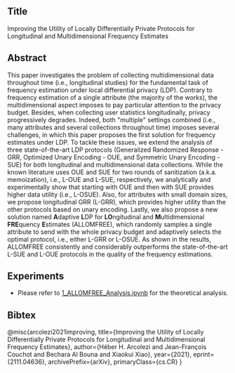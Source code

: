 ## Title
Improving the Utility of Locally Differentially Private Protocols for Longitudinal and Multidimensional Frequency Estimates

## Abstract
This paper investigates the problem of collecting multidimensional data throughout time (i.e., longitudinal studies) for the fundamental task of frequency estimation under local differential privacy (LDP). Contrary to frequency estimation of a single attribute (the majority of the works), the multidimensional aspect imposes to pay particular attention to the privacy budget. Besides, when collecting user statistics longitudinally, privacy progressively degrades. Indeed, both "multiple" settings combined (i.e., many attributes and several collections throughout time) imposes several challenges, in which this paper proposes the first solution for frequency estimates under LDP. To tackle these issues, we extend the analysis of three state-of-the-art LDP protocols (Generalized Randomized Response - GRR, Optimized Unary Encoding - OUE, and Symmetric Unary Encoding - SUE) for both longitudinal and multidimensional data collections. While the known literature uses OUE and SUE for two rounds of sanitization (a.k.a. memoization), i.e., L-OUE and L-SUE, respectively, we analytically and experimentally show that starting with OUE and then with SUE provides higher data utility (i.e., L-OSUE). Also, for attributes with small domain sizes, we propose longitudinal GRR (L-GRR), which provides higher utility than the other protocols based on unary encoding. Lastly, we also propose a new solution named **A**daptive **L**DP for **LO**ngitudinal and **M**ultidimensional **FRE**quency **E**stimates (ALLOMFREE), which randomly samples a single attribute to send with the whole privacy budget and adaptively selects the optimal protocol, i.e., either L-GRR or L-OSUE. As shown in the results, ALLOMFREE consistently and considerably outperforms the state-of-the-art L-SUE and L-OUE protocols in the quality of the frequency estimations.

## Experiments
* Please refer to [1_ALLOMFREE_Analysis.ipynb](https://github.com/hharcolezi/ldp-protocols-mobility-cdrs/blob/main/papers/%5B4%5D/1_ALLOMFREE_Analysis.ipynb) for the theoretical analysis.

## Bibtex
@misc{arcolezi2021improving,
      title={Improving the Utility of Locally Differentially Private Protocols for Longitudinal and Multidimensional Frequency Estimates}, 
      author={Héber H. Arcolezi and Jean-François Couchot and Bechara Al Bouna and Xiaokui Xiao},
      year={2021},
      eprint={2111.04636},
      archivePrefix={arXiv},
      primaryClass={cs.CR}
}
